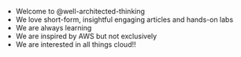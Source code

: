 - Welcome to @well-architected-thinking
- We love short-form, insightful engaging articles and hands-on labs
- We are always learning
- We are inspired by AWS but not exclusively
- We are interested in all things cloud!!
